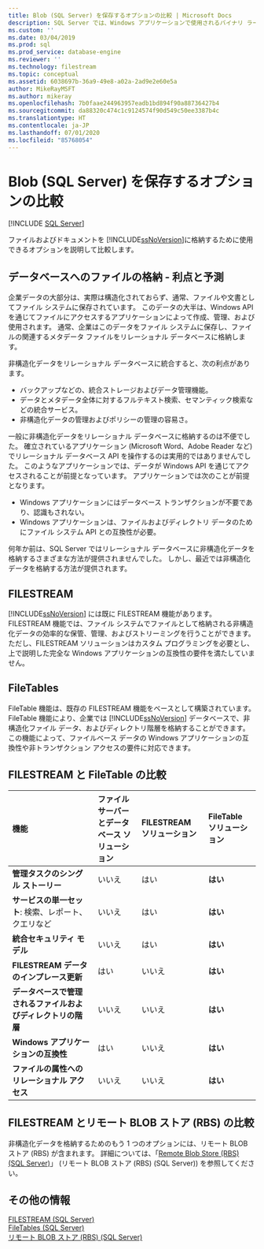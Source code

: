 ```yaml
---
title: Blob (SQL Server) を保存するオプションの比較 | Microsoft Docs
description: SQL Server では、Windows アプリケーションで使用されるバイナリ ラージ オブジェクト (BLOB) データを格納できます。 非構造化データを格納するために、このリレーショナル データベースのオプションを比較します。
ms.custom: ''
ms.date: 03/04/2019
ms.prod: sql
ms.prod_service: database-engine
ms.reviewer: ''
ms.technology: filestream
ms.topic: conceptual
ms.assetid: 6038697b-36a9-49e8-a02a-2ad9e2e60e5a
author: MikeRayMSFT
ms.author: mikeray
ms.openlocfilehash: 7b0faae244963957eadb1bd894f90a88736427b4
ms.sourcegitcommit: da88320c474c1c9124574f90d549c50ee3387b4c
ms.translationtype: HT
ms.contentlocale: ja-JP
ms.lasthandoff: 07/01/2020
ms.locfileid: "85768054"
---
```

# <a name="compare-options-for-storing-blobs-sql-server"></a>Blob (SQL Server) を保存するオプションの比較

 [!INCLUDE [SQL Server](../../includes/applies-to-version/sqlserver.md)]

ファイルおよびドキュメントを [!INCLUDE[ssNoVersion](../../includes/ssnoversion-md.md)]に格納するために使用できるオプションを説明して比較します。

## <a name="storing-files-in-the-database---benefits-and-expectations"></a><a name="Expectations"></a> データベースへのファイルの格納 - 利点と予測

企業データの大部分は、実際は構造化されておらず、通常、ファイルや文書としてファイル システムに保存されています。 このデータの大半は、Windows API を通じてファイルにアクセスするアプリケーションによって作成、管理、および使用されます。 通常、企業はこのデータをファイル システムに保存し、ファイルの関連するメタデータ ファイルをリレーショナル データベースに格納します。

非構造化データをリレーショナル データベースに統合すると、次の利点があります。

- バックアップなどの、統合ストレージおよびデータ管理機能。
- データとメタデータ全体に対するフルテキスト検索、セマンティック検索などの統合サービス。
- 非構造化データの管理およびポリシーの管理の容易さ。

一般に非構造化データをリレーショナル データベースに格納するのは不便でした。 確立されているアプリケーション (Microsoft Word、Adobe Reader など) でリレーショナル データベース API を操作するのは実用的ではありませんでした。 このようなアプリケーションでは、データが Windows API を通じてアクセスされることが前提となっています。 アプリケーションでは次のことが前提となります。

- Windows アプリケーションにはデータベース トランザクションが不要であり、認識もされない。
- Windows アプリケーションは、ファイルおよびディレクトリ データのためにファイル システム API との互換性が必要。

何年か前は、SQL Server ではリレーショナル データベースに非構造化データを格納するさまざまな方法が提供されませんでした。 しかし、最近では非構造化データを格納する方法が提供されます。

## <a name="filestream"></a><a name="Filestream"></a> FILESTREAM

[!INCLUDE[ssNoVersion](../../includes/ssnoversion-md.md)] には既に FILESTREAM 機能があります。 FILESTREAM 機能では、ファイル システムでファイルとして格納される非構造化データの効率的な保管、管理、およびストリーミングを行うことができます。 ただし、FILESTREAM ソリューションはカスタム プログラミングを必要とし、上で説明した完全な Windows アプリケーションの互換性の要件を満たしていません。

## <a name="filetables"></a><a name="FileTables"></a> FileTables

FileTable 機能は、既存の FILESTREAM 機能をベースとして構築されています。 FileTable 機能により、企業では [!INCLUDE[ssNoVersion](../../includes/ssnoversion-md.md)] データベースで、非構造化ファイル データ、およびディレクトリ階層を格納することができます。 この機能によって、ファイルベース データの Windows アプリケーションの互換性や非トランザクション アクセスの要件に対応できます。

## <a name="comparing-filestream-and-filetable"></a><a name="CompareFileTable"></a> FILESTREAM と FileTable の比較

|機能|ファイル サーバーとデータベース ソリューション|FILESTREAM ソリューション|FileTable ソリューション|
|:------|:--------------------------------|:------------------|:-----------------|
|**管理タスクのシングル ストーリー**|いいえ|はい|**はい**|
|**サービスの単一セット**: 検索、レポート、クエリなど|いいえ|はい|**はい**|
|**統合セキュリティ モデル**|いいえ|はい|**はい**|
|**FILESTREAM データのインプレース更新**|はい|いいえ|**はい**|
|**データベースで管理されるファイルおよびディレクトリの階層**|いいえ|いいえ|**はい**|
|**Windows アプリケーションの互換性**|はい|いいえ|**はい**|
|**ファイルの属性へのリレーショナル アクセス**|いいえ|いいえ|**はい**|

## <a name="comparing-filestream-and-remote-blob-store-rbs"></a><a name="CompareRBS"></a> FILESTREAM とリモート BLOB ストア (RBS) の比較

非構造化データを格納するためのもう 1 つのオプションには、リモート BLOB ストア (RBS) が含まれます。 詳細については、「[Remote Blob Store (RBS) (SQL Server)](remote-blob-store-rbs-sql-server.md)」 (リモート BLOB ストア (RBS) (SQL Server)) を参照してください。

## <a name="more-information"></a><a name="more"></a> その他の情報

[FILESTREAM &#40;SQL Server&#41;](../../relational-databases/blob/filestream-sql-server.md)  
[FileTables &#40;SQL Server&#41;](../../relational-databases/blob/filetables-sql-server.md)  
[リモート BLOB ストア &#40;RBS&#41; &#40;SQL Server&#41;](../../relational-databases/blob/remote-blob-store-rbs-sql-server.md)
